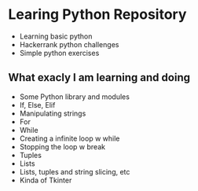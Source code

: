 # Learing Python Repository

- Learning basic python
- Hackerrank python challenges
- Simple python exercises

## What  exacly I am learning and doing

- Some Python library and modules
- If, Else, Elif
- Manipulating strings
- For
- While
- Creating a infinite loop w while
- Stopping the loop w break
- Tuples
- Lists
- Lists, tuples and string slicing, etc
- Kinda of Tkinter
